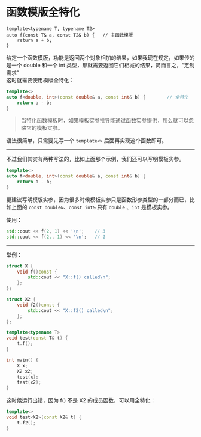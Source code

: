 # 函数模版全特化
```
template<typename T, typename T2>
auto f(const T& a, const T2& b) {	// 主函数模版
	return a + b;
}
```
给定一个函数模版，功能是返回两个对象相加的结果，如果我现在规定，如果传的是一个 double 和一个 int 类型，那就需要返回它们相减的结果，简而言之，“定制需求”  
这时就需要使用模版全特化：
```cpp
template<>
auto f<double, int>(const double& a, const int& b) {		// 全特化
	return a - b;
}
```
> 当特化函数模板时，如果模板实参推导能通过函数实参提供，那么就可以忽略它的模板实参。

语法很简单，只需要先写一个 ```template<>``` 后面再实现这个函数即可。

---
不过我们其实有两种写法的，比如上面那个示例，我们还可以写明模板实参。
```cpp
template<>
auto f<double, int>(const double& a, const int& b) {
    return a - b;
}
```
更建议写明模版实参，因为很多时候模板实参只是函数形参类型的一部分而已，比如上面的 ```const double&```、```const int&``` 只有 ```double``` 、```int``` 是模板实参。

使用：
```cpp
std::cout << f(2, 1) << '\n';    // 3
std::cout << f(2., 1) << '\n';   // 1
```
---

举例：
```cpp
struct X {
	void f()const {
		std::cout << "X::f() called\n";
	};
};

struct X2 {
	void f2()const {
		std::cout << "X::f2() called\n";
	};
};

template<typename T>
void test(const T& t) {
	t.f();
}

int main() {
	X x;
	X2 x2;
	test(x);
	test(x2);
}
```
这时候运行出错，因为 f() 不是 X2 的成员函数，可以用全特化：
```cpp
template<>
void test<X2>(const X2& t) {
	t.f2();
}
```
